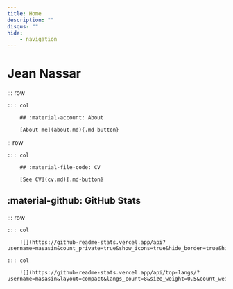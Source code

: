 ```yaml
---
title: Home
description: ""
disqus: ""
hide:
    - navigation
---
```


<style>
    .md-typeset .cover {
        display: none;
    }
    .md-typeset .cover + hr {
        display: none;
    }
    .md-typeset h1,
    .md-typeset h2 {
        color: navy;
    }
</style>

# Jean Nassar

::: row

    ::: col

        ## :material-account: About

        [About me](about.md){.md-button}

:: row

    ::: col

        ## :material-file-code: CV

        [See CV](cv.md){.md-button}


## :material-github: GitHub Stats

::: row

    ::: col

        ![](https://github-readme-stats.vercel.app/api?username=masasin&count_private=true&show_icons=true&hide_border=true&hide_title=true)

    ::: col

        ![](https://github-readme-stats.vercel.app/api/top-langs/?username=masasin&layout=compact&langs_count=8&size_weight=0.5&count_weight=0.5&hide=jupyter%20notebook,html,css&hide_border=true&hide_title=true)
